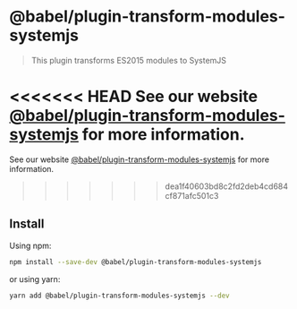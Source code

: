 # @babel/plugin-transform-modules-systemjs

> This plugin transforms ES2015 modules to SystemJS

<<<<<<< HEAD
See our website [@babel/plugin-transform-modules-systemjs](https://babeljs.io/docs/en/next/babel-plugin-transform-modules-systemjs.html) for more information.
=======
See our website [@babel/plugin-transform-modules-systemjs](https://babeljs.io/docs/en/babel-plugin-transform-modules-systemjs) for more information.
>>>>>>> dea1f40603bd8c2fd2deb4cd684cf871afc501c3

## Install

Using npm:

```sh
npm install --save-dev @babel/plugin-transform-modules-systemjs
```

or using yarn:

```sh
yarn add @babel/plugin-transform-modules-systemjs --dev
```
